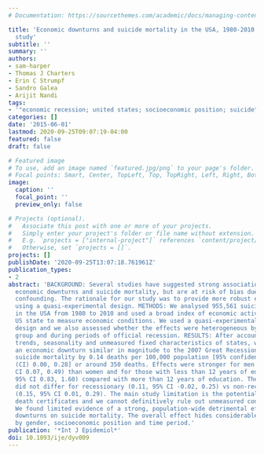 ```yaml
---
# Documentation: https://sourcethemes.com/academic/docs/managing-content/

title: 'Economic downturns and suicide mortality in the USA, 1980-2010: observational
  study'
subtitle: ''
summary: ''
authors:
- sam-harper
- Thomas J Charters
- Erin C Strumpf
- Sandro Galea
- Arijit Nandi
tags:
- '"economic recession; united states; socioeconomic position; suicide"'
categories: []
date: '2015-06-01'
lastmod: 2020-09-25T09:07:19-04:00
featured: false
draft: false

# Featured image
# To use, add an image named `featured.jpg/png` to your page's folder.
# Focal points: Smart, Center, TopLeft, Top, TopRight, Left, Right, BottomLeft, Bottom, BottomRight.
image:
  caption: ''
  focal_point: ''
  preview_only: false

# Projects (optional).
#   Associate this post with one or more of your projects.
#   Simply enter your project's folder or file name without extension.
#   E.g. `projects = ["internal-project"]` references `content/project/deep-learning/index.md`.
#   Otherwise, set `projects = []`.
projects: []
publishDate: '2020-09-25T13:07:18.761961Z'
publication_types:
- 2
abstract: 'BACKGROUND: Several studies have suggested strong associations between
  economic downturns and suicide mortality, but are at risk of bias due to unmeasured
  confounding. The rationale for our study was to provide more robust evidence by
  using a quasi-experimental design. METHODS: We analysed 955,561 suicides occurring
  in the USA from 1980 to 2010 and used a broad index of economic activity in each
  US state to measure economic conditions. We used a quasi-experimental, fixed-effects
  design and we also assessed whether the effects were heterogeneous by demographic
  group and during periods of official recession. RESULTS: After accounting for secular
  trends, seasonality and unmeasured fixed characteristics of states, we found that
  an economic downturn similar in magnitude to the 2007 Great Recession increased
  suicide mortality by 0.14 deaths per 100,000 population [95% confidence interval
  (CI) 0.00, 0.28] or around 350 deaths. Effects were stronger for men (0.28, 95%
  CI 0.07, 0.49) than women and for those with less than 12 years of education (1.22
  95% CI 0.83, 1.60) compared with more than 12 years of education. The overall effect
  did not differ for recessionary (0.11, 95% CI -0.02, 0.25) vs non-recessionary periods
  (0.15, 95% CI 0.01, 0.29). The main study limitation is the potential for misclassified
  death certificates and we cannot definitively rule out unmeasured confounding. CONCLUSIONS:
  We found limited evidence of a strong, population-wide detrimental effect of economic
  downturns on suicide mortality. The overall effect hides considerable heterogeneity
  by gender, socioeconomic position and time period.'
publication: '*Int J Epidemiol*'
doi: 10.1093/ije/dyv009
---
```

